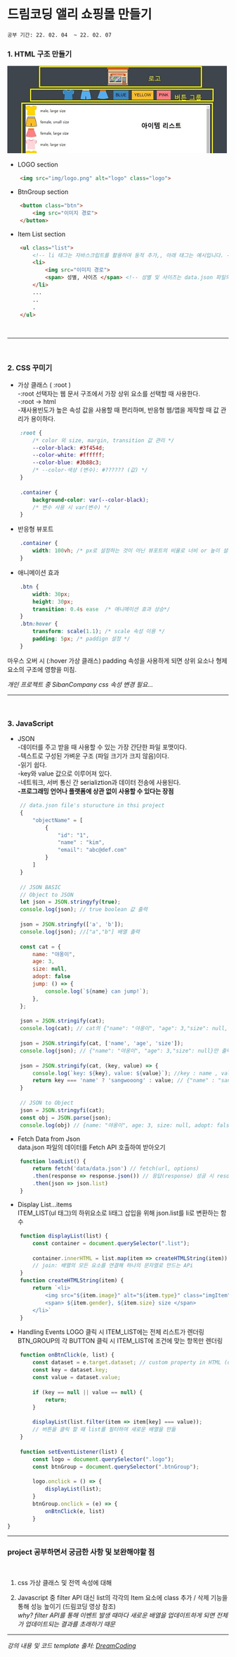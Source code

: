 # 드림코딩 앨리 쇼핑몰 만들기   
`공부 기간: 22. 02. 04  ~ 22. 02. 07`

### 1. HTML 구조 만들기
![structure](structure.jpg)  

- LOGO section
```html
    <img src="img/logo.png" alt="logo" class="logo">  
```
- BtnGroup section
```html
    <button class="btn">
        <img src="이미지 경로">
    </button>
```
- Item List section
```html
    <ul class="list">
        <!-- li 태그는 자바스크립트를 활용하여 동적 추가,, 아래 태그는 예시입니다. -->
        <li>
            <img src="이미지 경로">
            <span> 성별, 사이즈 </span> <!-- 성별 및 사이즈는 data.json 파일의 값에서 참조-->
        </li>
        ...
        ..
        .
    </ul>
```
<br>  

---  
<br>  

### 2. CSS 꾸미기
- 가상 클래스 ( :root )  
-:root 선택자는 웹 문서 구조에서 가장 상위 요소를 선택할 때 사용한다.  
-:root → html  
-재사용빈도가 높은 속성 값을 사용할 때 편리하며, 반응형 웹/앱을 제작할 때 값 관리가 용이하다. 
``` css 
    :root {
        /* color 외 size, margin, transition 값 관리 */
        --color-black: #3f454d;
        --color-white: #ffffff;
        --color-blue: #3b88c3;
        /* --color-색상 (변수): #?????? (값) */
    }

    .container {
        background-color: var(--color-black);
        /* 변수 사용 시 var(변수) */
    }

```
- 반응형 뷰포트
``` css
    .container {
        width: 100vh; /* px로 설정하는 것이 아닌 뷰포트의 비율로 너비 or 높이 설정*/
    }
```  
- 애니메이션 효과
``` css
    .btn {
        width: 30px;
        height: 30px;
        transition: 0.4s ease  /* 애니메이션 효과 상승*/
    }
    .btn:hover {
        transform: scale(1.1); /* scale 속성 이용 */
        padding: 5px; /* paddign 설정 */
    }
```
마우스 오버 시 (:hover 가상 클래스) padding 속성을 사용하게 되면 상위 요소나 형제 요소의 구조에 영향을 미침.  

_개인 프로젝트 중 SibanCompany css 속성 변경 필요..._
<br>  

---  
<br>  

### 3. JavaScript 
- JSON  
-데이터를 주고 받을 때 사용할 수 있는 가장 간단한 파일 포맷이다.  
-텍스트로 구성된 가벼운 구조 (파일 크기가 크지 않음)이다.  
-읽기 쉽다.  
-key와 value 값으로 이루어져 있다.  
-네트워크, 서버 통신 간 serializtion과 데이터 전송에 사용된다.  
__-프로그래밍 언어나 플랫폼에 상관 없이 사용할 수 있다는 장점__  
``` javascript
    // data.json file's sturucture in thsi project
    {
        "objectName" = [
            {
                "id": "1",
                "name" : "kim",
                "email": "abc@def.com"  
            }
        ]
    }

    // JSON BASIC
    // Object to JSON
    let json = JSON.stringyfy(true);
    console.log(json); // true boolean 값 출력

    json = JSON.stringfy(['a', 'b']);
    console.log(json); //["a","b"] 배열 출력

    const cat = {
        name: "야옹이",
        age: 3,
        size: null,
        adopt: false
        jump: () => {
            console.log(`${name} can jump!`);
        },
    };

    json = JSON.stringify(cat);
    console.log(cat); // cat의 {"name": "야옹이", "age": 3,"size": null, "adopt": false}값만 출력되고 함수는 출력되지 않음.

    json = JSON.stringify(cat, ['name', 'age', 'size']);
    console.log(json); // {"name": "야옹이", "age": 3,"size": null}만 출력

    json = JSON.stringify(cat, (key, value) => {
        console.log(`key: ${key}, value: ${value}`); //key : name , value : 야옹이 ....
        return key === 'name' ? 'sangwooong' : value; // {"name" : "sangwoong", ...}
    }

    // JSON to Object
    json = JSON.stringyfi(cat);
    const obj = JSON.parse(json);
    console.log(obj) // {name: "야옹이", age: 3, size: null, adopt: false} 출력
```

- Fetch Data from Json  
data.json 파일의 데이터를 Fetch API 호출하여 받아오기
``` javascript
    function loadList() {
        return fetch('data/data.json') // fetch(url, options)
        .then(response => response.json()) // 응답(response) 성공 시 resolve / 실패 시 reject
        .then(json => json.list)
    }
``` 
- Display List...items  
ITEM_LIST(ul 태그)의 하위요소로 li태그 삽입을 위해 json.list를 li로 변환하는 함수  
``` javascript
    function displayList(list) {
        const container = document.querySelector(".list");

        container.innerHTML = list.map(item => createHTMLString(item)).join("");
        // join: 배열의 모든 요소를 연결해 하나의 문자열로 만드는 APi
    }
    function createHTMLString(item) {
        return `<li>
            <img src="${item.image}" alt="${item.type}" class="imgItem">
            <span> ${item.gender}, ${item.size} size </span>
        </li>`
    }
```
- Handling Events
LOGO 클릭 시 ITEM_LIST에는 전체 리스트가 렌더링  
BTN_GROUP의 각 BUTTON 클릭 시 ITEM_LIST에 조건에 맞는 항목만 렌더링  
``` javascript
    function onBtnClick(e, list) {
        const dataset = e.target.dataset; // custom property in HTML (dataset 활용)
        const key = dataset.key;
        const value = dataset.value;

        if (key == null || value == null) {
            return;
        }

        displayList(list.filter(item => item[key] === value));
        // 버튼을 클릭 할 때 list를 필터하여 새로운 배열을 만듦
    }

    function setEventListener(list) {
        const logo = document.querySelector(".logo");
        const btnGroup = document.querySelector(".btnGroup");

        logo.onclick = () => {
            displayList(list);
        }
        btnGroup.onclick = (e) => {
            onBtnClick(e, list)
        }
}
```
---
### project 공부하면서 궁금한 사항 및 보완해야할 점  
<br>  

1. css 가상 클래스 및 전역 속성에 대해  

2. Javascript 중 filter API 대신 list의 각각의 Item 요소에 class 추가 / 삭제 기능을 통해 성능 높이기  (드림코딩 영상 참조)  
_why? filter API를 통해 이벤트 발생 때마다 새로운 배열을 업데이트하게 되면 전체가 업데이트되는 결과를 초래하기 때문_  

---
_강의 내용 및 코드 template 출처: [DreamCoding](https://academy.dream-coding.com/_)_
